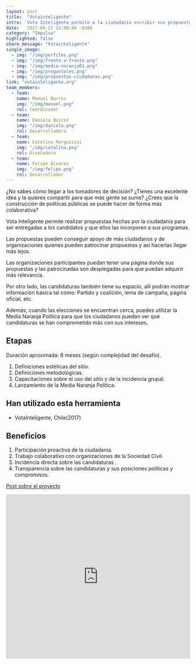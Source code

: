 ```yaml
---
layout: post
title:  "Votainteligente"
intro: 'Vota Inteligente permite a la ciudadanía escribir sus propuestas y nosotros se las hacemos llegar para que se comprometan de manera pública con ellas y así las hagan parte de sus programas de gobierno.'
date:   2017-04-21 12:00:00 -0300
category: "Impulsa"
highlighted: false
share_message: "Votainteligente"
single_image:
  - img: "/img/perfiles.png"
  - img: "/img/frente-a-frente.png"
  - img: "/img/media-naranja01.png"
  - img: "/img/preguntales.png"
  - img: "/img/propuestas-ciudadanas.png"
link: "votainteligente.org"
team_members:
  - team:
    name: Manuel Barros
    img: "/img/manuel.png"
    rol: Coordinador
  - team:
    name: Daniela Quiroz
    img: "/img/daniela.png"
    rol: Desarrolladora
  - team:
    name: Catalina Margozzini
    img: "/img/catalina.png"
    rol: Diseñadora
  - team:
    name: Felipe Álvarez
    img: "/img/felipe.png"
    rol: Desarrollador
---
```

¿No sabes cómo llegar a los tomadores de decisión? ¿Tienes una excelente idea y la quieres compartir para que más gente se sume? ¿Crees que la construcción de políticas públicas se puede hacer de forma más colaborativa?

Vota Inteligente permite realizar propuestas hechas por la ciudadanía para ser entregadas a los candidatos y que ellos las incorporen a sus programas.

Las propuestas pueden conseguir apoyo de más ciudadanos y de organizaciones quienes pueden patrocinar propuestas y así hacerlas llegar más lejos.

Las organizaciones participantes puedan tener una página donde sus propuestas y las patrocinadas son desplegadas para que puedan adquirir más relevancia.

Por otro lado, las candidaturas también tiene su espacio, allí podrán mostrar información básica tal como: Partido y coalición, lema de campaña, página oficial, etc.

Además, cuando las elecciones se encuentran cerca, puedes utilizar la Media Naranja Política para que los ciudadanos puedan ver qué candidaturas se han comprometido más con sus intereses.

## Etapas
Duración aproximada: 8 meses (según complejidad del desafío).
1. Definiciones estéticas del sitio.
2. Definiciones metodológicas.
3. Capacitaciones sobre el uso del sitio y de la incidencia grupal.
4. Lanzamiento de la Media Naranja Política.

## Han utilizado esta herramienta
- VotaInteligente, Chile(2017)

## Beneficios
1. Participación proactiva de la ciudadanía.
2. Trabajo colaborativo con organizaciones de la Sociedad Civil.
3. Incidencia directa sobre las candidaturas .
4. Transparencia sobre las candidaturas y sus posiciones políticas y compromisos.

[Post sobre el proyecto](https://blogs.iadb.org/abierto-al-publico/2018/01/18/vota-inteligente-plataforma-participativa-abre-proceso-electoral/,)

<iframe width="100%" height="450" src="https://www.youtube.com/embed/gPRqUpawUFo?rel=0&amp;showinfo=0" frameborder="0" allow="autoplay; encrypted-media" allowfullscreen></iframe>
